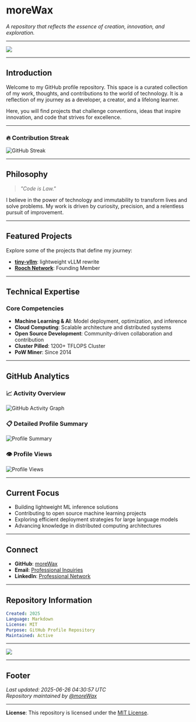 # **moreWax**  
_A repository that reflects the essence of creation, innovation, and exploration._

---

![](https://github.com/user-attachments/assets/fd8c8215-cc57-4b2f-a19b-6b01632b40b6) 

---

## **Introduction**  
Welcome to my GitHub profile repository. This space is a curated collection of my work, thoughts, and contributions to the world of technology. It is a reflection of my journey as a developer, a creator, and a lifelong learner.  

Here, you will find projects that challenge conventions, ideas that inspire innovation, and code that strives for excellence.  

---

### **🔥 Contribution Streak**
![GitHub Streak](https://streak-stats.demolab.com/?user=moreWax&theme=github-dark-blue&hide_border=true&background=0D1117&stroke=58A6FF&ring=58A6FF&fire=FFA116&currStreakLabel=C9D1D9)

---

## **Philosophy**  
> _"Code is Law."_  

I believe in the power of technology and immutability to transform lives and solve problems. My work is driven by curiosity, precision, and a relentless pursuit of improvement.  

---

## **Featured Projects**  
Explore some of the projects that define my journey:  

- **[tiny-vllm](https://github.com/moreWax/tiny-vllm)**: lightweight vLLM rewrite
- **[Rooch Network](https://github.com/rooch-network)**: Founding Member

---

## **Technical Expertise**  

### **Core Competencies**
- **Machine Learning & AI**: Model deployment, optimization, and inference
- **Cloud Computing**: Scalable architecture and distributed systems
- **Open Source Development**: Community-driven collaboration and contribution
- **Cluster Pilled**: 1200+ TFLOPS Cluster
- **PoW Miner**: Since 2014

---

## **GitHub Analytics**



### **📈 Activity Overview**
![GitHub Activity Graph](https://github-readme-activity-graph.vercel.app/graph?username=moreWax&theme=github-compact&hide_border=true&bg_color=0d1117&color=58a6ff&line=58a6ff&point=c9d1d9&area=true&hide_title=false)

### **📋 Detailed Profile Summary**
![Profile Summary](https://github-profile-summary-cards.vercel.app/api/cards/profile-details?username=moreWax&theme=github_dark)

### **👁️ Profile Views**
![Profile Views](https://komarev.com/ghpvc/?username=moreWax&color=58a6ff&style=flat-square&label=Profile+Views)

---

## **Current Focus**  
- Building lightweight ML inference solutions
- Contributing to open source machine learning projects
- Exploring efficient deployment strategies for large language models
- Advancing knowledge in distributed computing architectures

---

## **Connect**  
- **GitHub**: [moreWax](https://github.com/moreWax)  
- **Email**: [Professional Inquiries](mailto:contact@morewax.dev)  
- **LinkedIn**: [Professional Network](https://www.linkedin.com/in/moreWax)  

---

## **Repository Information**  
```yaml
Created: 2025
Language: Markdown
License: MIT
Purpose: GitHub Profile Repository
Maintained: Active
```

---

![](https://github.com/user-attachments/assets/3995c2b6-4952-484d-bcdd-e18d01f9af8e)

---

## **Footer**  
_Last updated: 2025-06-26 04:30:57 UTC_  
_Repository maintained by [@moreWax](https://github.com/moreWax)_  

---

**License**: This repository is licensed under the [MIT License](LICENSE).
